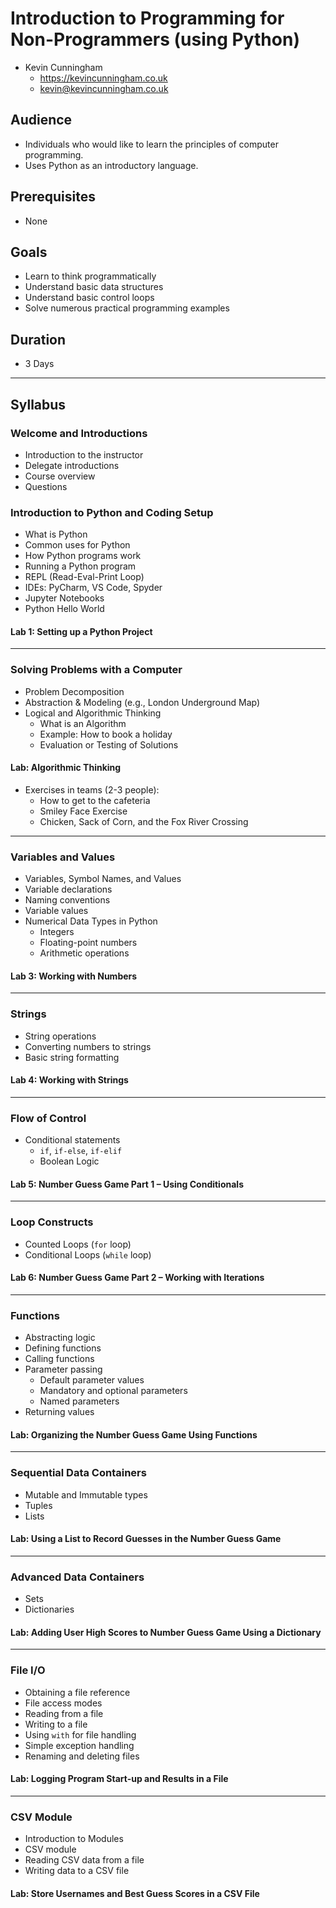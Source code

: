# Introduction to Programming for Non-Programmers (using Python)

- Kevin Cunningham
  - https://kevincunningham.co.uk
  - kevin@kevincunningham.co.uk

## Audience

- Individuals who would like to learn the principles of computer programming.
- Uses Python as an introductory language.

## Prerequisites

- None

## Goals

- Learn to think programmatically
- Understand basic data structures
- Understand basic control loops
- Solve numerous practical programming examples

## Duration

- 3 Days

---

## Syllabus

### Welcome and Introductions

- Introduction to the instructor
- Delegate introductions
- Course overview
- Questions

### Introduction to Python and Coding Setup

- What is Python
- Common uses for Python
- How Python programs work
- Running a Python program
- REPL (Read-Eval-Print Loop)
- IDEs: PyCharm, VS Code, Spyder
- Jupyter Notebooks
- Python Hello World

#### Lab 1: Setting up a Python Project

---

### Solving Problems with a Computer

- Problem Decomposition
- Abstraction & Modeling (e.g., London Underground Map)
- Logical and Algorithmic Thinking
  - What is an Algorithm
  - Example: How to book a holiday
  - Evaluation or Testing of Solutions

#### Lab: Algorithmic Thinking

- Exercises in teams (2-3 people):
  - How to get to the cafeteria
  - Smiley Face Exercise
  - Chicken, Sack of Corn, and the Fox River Crossing

---

### Variables and Values

- Variables, Symbol Names, and Values
- Variable declarations
- Naming conventions
- Variable values
- Numerical Data Types in Python
  - Integers
  - Floating-point numbers
  - Arithmetic operations

#### Lab 3: Working with Numbers

---

### Strings

- String operations
- Converting numbers to strings
- Basic string formatting

#### Lab 4: Working with Strings

---

### Flow of Control

- Conditional statements
  - `if`, `if-else`, `if-elif`
  - Boolean Logic

#### Lab 5: Number Guess Game Part 1 – Using Conditionals

---

### Loop Constructs

- Counted Loops (`for` loop)
- Conditional Loops (`while` loop)

#### Lab 6: Number Guess Game Part 2 – Working with Iterations

---

### Functions

- Abstracting logic
- Defining functions
- Calling functions
- Parameter passing
  - Default parameter values
  - Mandatory and optional parameters
  - Named parameters
- Returning values

#### Lab: Organizing the Number Guess Game Using Functions

---

### Sequential Data Containers

- Mutable and Immutable types
- Tuples
- Lists

#### Lab: Using a List to Record Guesses in the Number Guess Game

---

### Advanced Data Containers

- Sets
- Dictionaries

#### Lab: Adding User High Scores to Number Guess Game Using a Dictionary

---

### File I/O

- Obtaining a file reference
- File access modes
- Reading from a file
- Writing to a file
- Using `with` for file handling
- Simple exception handling
- Renaming and deleting files

#### Lab: Logging Program Start-up and Results in a File

---

### CSV Module

- Introduction to Modules
- CSV module
- Reading CSV data from a file
- Writing data to a CSV file

#### Lab: Store Usernames and Best Guess Scores in a CSV File
